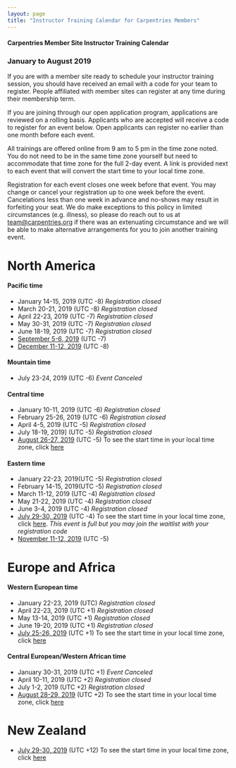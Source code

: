 ```yaml
---
layout: page
title: "Instructor Training Calendar for Carpentries Members"
---
```



#### Carpentries Member Site Instructor Training Calendar
###  January to August 2019

If you are with a member site ready to schedule your instructor training session, you should have received an email with a code for your team to register. People affiliated with member sites can register at any time during their membership term.

If you are joining through our open application program, applications are reviewed on a rolling basis.  Applicants who are accepted will receive a code to register for an event below.  Open applicants can register no earlier than one month before each event.

All trainings are offered online from 9 am to 5 pm in the time zone noted.  You do not need to be in the same time zone yourself but need to accommodate that time zone for the full 2-day event. A link is provided next to each event that will convert the start time to your local time zone.

Registration for each event closes one week before that event. You may change or cancel your registration up to one week before the event. Cancelations less than one week in advance and no-shows may result in forfeiting your seat.  We do make exceptions to this policy in limited circumstances (e.g. illness), so please do reach out to us at [team@carpentries.org](mailto:team@carpentries.org) if there was an extenuating circumstance and we will be able to make alternative arrangements for you to join another training event.

# North America

#### Pacific time
* January 14-15, 2019 (UTC -8) *Registration closed*
* March 20-21, 2019 (UTC -8) *Registration closed*
* April 22-23, 2019 (UTC -7)  *Registration closed*
* May 30-31, 2019 (UTC -7)  *Registration closed*
* June 18-19, 2019 (UTC -7) *Registration closed*
* [September 5-6, 2019](https://www.eventbrite.com/e/online-instructor-training-september-5-6-n-america-pacific-time-tickets-65407558769)  (UTC -7)
* [December 11-12, 2019](https://www.eventbrite.com/e/online-instructor-training-december-11-12-2019-n-america-pacific-time-tickets-65407937903) (UTC -8)

#### Mountain time
* July 23-24, 2019 (UTC -6) *Event Canceled*

#### Central time
* January 10-11, 2019 (UTC -6) *Registration closed*
* February 25-26, 2019 (UTC -6) *Registration closed*
* April 4-5, 2019 (UTC -5) *Registration closed*
* July 18-19, 2019] (UTC -5) *Registration closed*
* [August 26-27, 2019](https://www.eventbrite.com/e/online-instructor-training-august-26-27-cdt-tickets-59705042389) (UTC -5) To see the start time in your local time zone, click [here](https://www.timeanddate.com/worldclock/fixedtime.html?msg=Carpentries+Instructor+Training+2-day+event+%28start+time%29&iso=20190826T09&p1=3919)

#### Eastern time
* January 22-23, 2019(UTC -5) *Registration closed*
* February 14-15, 2019(UTC -5) *Registration closed*
* March 11-12, 2019 (UTC -4) *Registration closed*
* May 21-22, 2019 (UTC -4)  *Registration closed* 
* June 3-4, 2019 (UTC -4) *Registration closed* 
* [July 29-30, 2019](https://www.eventbrite.com/e/online-instructor-training-july-29-30-edt-tickets-59704588030) (UTC -4) To see the start time in your local time zone, click [here](https://www.timeanddate.com/worldclock/fixedtime.html?msg=Carpentries+Instructor+Training+2-day+event+%28start+time%29&iso=20190729T09&p1=3918). *This event is full but you may join the waitlist with your registration code*
* [November 11-12, 2019](https://www.eventbrite.com/e/instructor-training-november-11-12-n-america-eastern-time-tickets-65408168593) (UTC -5)

# Europe and Africa

#### Western European time
* January 22-23, 2019 (UTC) *Registration closed*
* April 22-23, 2019  (UTC +1)  *Registration closed*
* May 13-14, 2019 (UTC +1) *Registration closed*
* June 19-20, 2019 (UTC +1) *Registration closed*
* [July 25-26, 2019](https://www.eventbrite.com/e/online-instructor-training-july-25-26-bst-tickets-59707376370) (UTC +1) To see the start time in your local time zone, click [here](https://www.timeanddate.com/worldclock/fixedtime.html?msg=Carpentries+Instructor+Training+2-day+event+%28start+time%29&iso=20190725T09&p1=3903)

#### Central European/Western African time
* January 30-31, 2019 (UTC +1) *Event Canceled*
* April 10-11, 2019 (UTC +2) *Registration closed*
* July 1-2, 2019 (UTC +2) *Registration closed*
* [August 28-29, 2019](https://www.eventbrite.com/e/online-instructor-training-august-28-29-central-european-time-tickets-59708227917)  (UTC +2) To see the start time in your local time zone, click [here](https://www.timeanddate.com/worldclock/fixedtime.html?msg=Carpentries+Instructor+Training+2-day+event+%28start+time%29&iso=20190828T09&p1=3904)

# New Zealand
* [July 29-30, 2019](https://www.eventbrite.com/e/online-instructor-training-july-29-30-new-zealand-time-tickets-63779926477) (UTC +12) To see the start time in your local time zone, click [here](https://www.timeanddate.com/worldclock/fixedtime.html?iso=20190729T09&p1=22)

